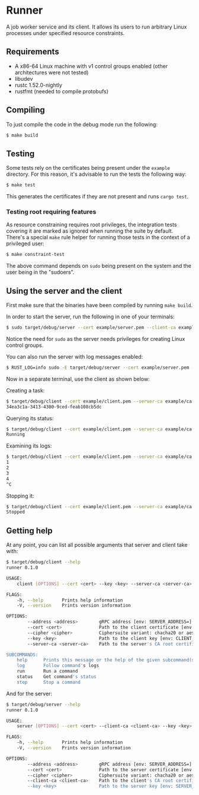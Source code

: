 # Runner

A job worker service and its client. It allows its users to run arbitrary Linux processes under specified resource constraints.

## Requirements

* A x86-64 Linux machine with v1 control groups enabled (other architectures were not tested)
* libudev
* rustc 1.52.0-nightly
* rustfmt (needed to compile protobufs)

## Compiling

To just compile the code in the debug mode run the following:

```bash
$ make build
```

## Testing

Some tests rely on the certificates being present under the `example` directory. For this reason, it's advisable to run the tests the following way:

```bash
$ make test
```

This generates the certificates if they are not present and runs `cargo test`.

### Testing root requiring features

As resource constraining requires root privileges, the integration tests covering it are marked as ignored
when running the suite by default. There's a special `make` rule helper for running those tests in the
context of a privileged user:

```bash
$ make constraint-test
```

The above command depends on `sudo` being present on the system and the user being in the "sudoers".

## Using the server and the client

First make sure that the binaries have been compiled by running `make build`.

In order to start the server, run the following in one of your terminals:

```bash
$ sudo target/debug/server --cert example/server.pem --client-ca example/ca.pem --key example/server.p8
```

Notice the need for `sudo` as the server needs privileges for creating Linux control groups.

You can also run the server with log messages enabled:

```bash
$ RUST_LOG=info sudo -E target/debug/server --cert example/server.pem --client-ca example/ca.pem --key example/server.p8
```

Now in a separate terminal, use the client as shown below:

Creating a task:

```bash
$ target/debug/client --cert example/client.pem --server-ca example/ca.pem --key example/client.p8 run -- bash -c 'for i in $(seq 1 99); do echo $i; sleep 1; done'
34ea3c1a-3413-4300-9ced-feab108cb5dc
```

Querying its status:

```bash
$ target/debug/client --cert example/client.pem --server-ca example/ca.pem --key example/client.p8 status 34ea3c1a-3413-4300-9ced-feab108cb5dc
Running
```

Examining its logs:

```bash
$ target/debug/client --cert example/client.pem --server-ca example/ca.pem --key example/client.p8 log 34ea3c1a-3413-4300-9ced-feab108cb5dc stdout
1
2
3
4
^C
```

Stopping it:

```bash
$ target/debug/client --cert example/client.pem --server-ca example/ca.pem --key example/client.p8 stop 34ea3c1a-3413-4300-9ced-feab108cb5dc
Stopped
```

## Getting help

At any point, you can list all possible arguments that server and client take with:

```bash
$ target/debug/client --help
runner 0.1.0

USAGE:
    client [OPTIONS] --cert <cert> --key <key> --server-ca <server-ca> <SUBCOMMAND>

FLAGS:
    -h, --help       Prints help information
    -V, --version    Prints version information

OPTIONS:
        --address <address>        gRPC address [env: SERVER_ADDRESS=]  [default: dns://[::1]:50051]
        --cert <cert>              Path to the client certificate [env: CLIENT_CERT=]
        --cipher <cipher>          Ciphersuite variant: chacha20 or aes [env: CIPHER=]  [default: chacha20]
        --key <key>                Path to the client key [env: CLIENT_KEY=]
        --server-ca <server-ca>    Path to the server's CA root certificate [env: SERVER_CA=]

SUBCOMMANDS:
    help      Prints this message or the help of the given subcommand(s)
    log       Follow command's logs
    run       Run a command
    status    Get command's status
    stop      Stop a command
```

And for the server:

```bash
$ target/debug/server --help
runner 0.1.0

USAGE:
    server [OPTIONS] --cert <cert> --client-ca <client-ca> --key <key>

FLAGS:
    -h, --help       Prints help information
    -V, --version    Prints version information

OPTIONS:
        --address <address>        gRPC address [env: SERVER_ADDRESS=]  [default: [::1]:50051]
        --cert <cert>              Path to the server certificate [env: SERVER_CERT=]
        --cipher <cipher>          Ciphersuite variant: chacha20 or aes [env: CIPHER=]  [default: chacha20]
        --client-ca <client-ca>    Path to the client's CA root certificate [env: CLIENT_CA=]
        --key <key>                Path to the server key [env: SERVER_KEY=]
```
